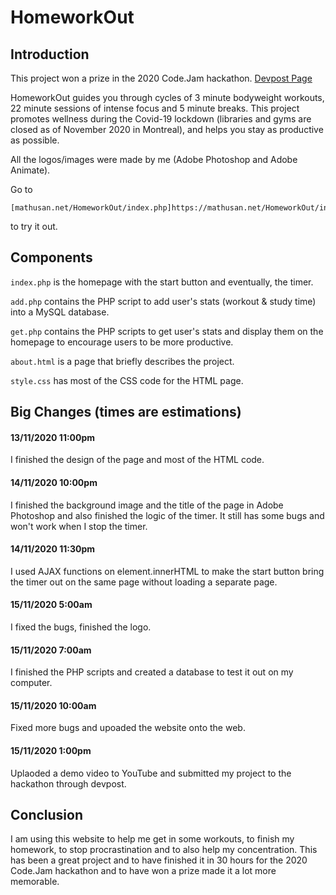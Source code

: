 # HomeworkOut

## Introduction
This project won a prize in the 2020 Code.Jam hackathon. [Devpost Page](https://devpost.com/software/homeworkout)

HomeworkOut guides you through cycles of 3 minute bodyweight workouts, 22 minute sessions of intense focus and 5 minute breaks. This project promotes wellness during the Covid-19 lockdown (libraries and gyms are closed as of November 2020 in Montreal), and helps you stay as productive as possible.

All the logos/images were made by me (Adobe Photoshop and Adobe Animate).


Go to 
```
[mathusan.net/HomeworkOut/index.php]https://mathusan.net/HomeworkOut/index.php
``` 
to try it out.


## Components

`index.php` is the homepage with the start button and eventually, the timer.

`add.php` contains the PHP script to add user's stats (workout & study time) into a MySQL database.

`get.php` contains the PHP scripts to get user's stats and display them on the homepage to encourage users to be more productive.

`about.html` is a page that briefly describes the project.

`style.css` has most of the CSS code for the HTML page.


## Big Changes (times are estimations)

#### 13/11/2020 11:00pm
I finished the design of the page and most of the HTML code. 

#### 14/11/2020 10:00pm
I finished the background image and the title of the page in Adobe Photoshop and also finished the logic of the timer. It still has some bugs and won't work when I stop the timer.

#### 14/11/2020 11:30pm
I used AJAX functions on element.innerHTML to make the start button bring the timer out on the same page without loading a separate page.

#### 15/11/2020 5:00am
I fixed the bugs, finished the logo.

#### 15/11/2020 7:00am
I finished the PHP scripts and created a database to test it out on my computer.

#### 15/11/2020 10:00am
Fixed more bugs and upoaded the website onto the web.

#### 15/11/2020 1:00pm
Uplaoded a demo video to YouTube and submitted my project to the hackathon through devpost.


## Conclusion
I am using this website to help me get in some workouts, to finish my homework, to stop procrastination and to also help my concentration. This has been a great project and to have finished it in 30 hours for the 2020 Code.Jam hackathon and to have won a prize made it a lot more memorable.